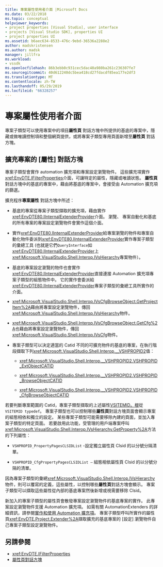 ```yaml
---
title: 專案屬性使用者介面 |Microsoft Docs
ms.date: 03/22/2018
ms.topic: conceptual
helpviewer_keywords:
- project properties [Visual Studio], user interface
- projects [Visual Studio SDK], properties UI
- project properties UI
ms.assetid: b6aec634-8533-476c-9ebd-36536a2288e2
author: madskristensen
ms.author: madsk
manager: jillfra
ms.workload:
- vssdk
ms.openlocfilehash: 86b3ebb0c931cec5dac40a980ba261c236307fe7
ms.sourcegitcommit: 40d612240dc5bea418cd27fdacdf85ea177e2df3
ms.translationtype: MT
ms.contentlocale: zh-TW
ms.lasthandoff: 05/29/2019
ms.locfileid: "66328257"
---
```

# <a name="project-property-user-interface"></a>專案屬性使用者介面

專案子類型可以使用專案中的項目**屬性頁** 對話方塊中所提供的基底的專案中，隱藏或做唯讀控制項和整個網頁提供，或將專案子類型專用頁面新增至**屬性頁** 對話方塊。

## <a name="extending-the-project-property-dialog-box"></a>擴充專案的 [屬性] 對話方塊

專案子類型會實作 automation 擴充項和專案設定瀏覽物件。 這些擴充項實作<xref:EnvDTE.IFilterProperties>介面，可讓特定的屬性，隱藏或唯讀狀態。 **屬性頁**對話方塊中的基底的專案中，藉由將基底的專案中，會接受由 Automation 擴充項的篩選。

擴充程序**專案屬性** 對話方塊中所述：

- 基底的專案從專案子類型擷取的擴充項，藉由實作<xref:EnvDTE80.IInternalExtenderProvider>介面。 瀏覽、 專案自動化和基底的所有專案的專案設定瀏覽物件會實作這個介面。

- 實作<xref:EnvDTE80.IInternalExtenderProvider>給專案瀏覽的物件和專案自動化物件委派到<xref:EnvDTE80.IInternalExtenderProvider>實作專案子類型的彙總工具 (也就是它們`QueryInterface`如<xref:EnvDTE80.IInternalExtenderProvider>上<xref:Microsoft.VisualStudio.Shell.Interop.IVsHierarchy>專案物件）。

- 基底的專案設定瀏覽的物件也會實作<xref:EnvDTE80.IInternalExtenderProvider>直接連接 Automation 擴充項專案子類型的組態物件中。 它的實作會委派給<xref:EnvDTE80.IInternalExtenderProvider>專案子類型的彙總工具所實作的介面。

- <xref:Microsoft.VisualStudio.Shell.Interop.IVsCfgBrowseObject.GetProjectItem%2A>藉由將專案設定瀏覽物件，傳回<xref:Microsoft.VisualStudio.Shell.Interop.IVsHierarchy>物件。

- <xref:Microsoft.VisualStudio.Shell.Interop.IVsCfgBrowseObject.GetCfg%2A>也藉由將專案設定瀏覽物件，傳回<xref:Microsoft.VisualStudio.Shell.Interop.IVsCfg>物件。

- 專案子類型可以決定適當的 Catid 不同的可擴充物件的基底的專案，在執行階段擷取下列<xref:Microsoft.VisualStudio.Shell.Interop.__VSHPROPID2>值：

    - <xref:Microsoft.VisualStudio.Shell.Interop.__VSHPROPID2.VSHPROPID_ExtObjectCATID>

    - <xref:Microsoft.VisualStudio.Shell.Interop.__VSHPROPID2.VSHPROPID_BrowseObjectCATID>

    - <xref:Microsoft.VisualStudio.Shell.Interop.__VSHPROPID2.VSHPROPID_CfgBrowseObjectCATID>

若要判斷專案範圍的 Catid，專案子類型擷取的上述屬性[VSITEMID。根](<xref:Microsoft.VisualStudio.VSConstants.VSITEMID#Microsoft_VisualStudio_VSConstants_VSITEMID_Root>)從`VSITEMID typedef`。 專案子類型也可以控制哪些**屬性頁**對話方塊頁面會顯示專案的組態相依和獨立的設定。 某些專案子類型可能需要移除內建的頁面，並加入專案子類型的特定頁面。 若要啟用此功能，受管理的用戶端專案呼叫<xref:Microsoft.VisualStudio.Shell.Interop.IVsHierarchy.GetProperty%2A>方法的下列屬性：

- `VSHPROPID_PropertyPagesCLSIDList` -設定獨立屬性頁 Clsid 的以分號分隔清單。

- `VSHPROPID_CfgPropertyPagesCLSIDList —` 組態相依屬性頁 Clsid 的以分號分隔的清單。

因為專案子類型的彙總<xref:Microsoft.VisualStudio.Shell.Interop.IVsHierarchy>物件，則可以覆寫的定義，這些屬性，以控制哪些**屬性頁**對話方塊會顯示。 專案子類型可以擷取這些屬性從內部的基底專案然後新增或視需要移除 Clsid。

新加入的專案子類型的屬性頁會散發專案設定瀏覽物件的基底專案的實作。 此專案設定瀏覽物件支援 Automation 擴充項。 如需有關 AutomationExtenders 的詳細資訊，請參閱[實作和使用 Automation 擴充項](https://msdn.microsoft.com/Library/0d5c218c-f412-4b28-ab0c-33a611f62356)。 專案子類型呼叫所實作的屬性頁<xref:EnvDTE.Project.Extender%2A>擷取擴充的基底專案的 [設定] 瀏覽物件自己專案子類型設定瀏覽物件。

## <a name="see-also"></a>另請參閱

- <xref:EnvDTE.IFilterProperties>
- [屬性頁對話方塊](/previous-versions/visualstudio/visual-studio-2010/as5chysf(v=vs.100))